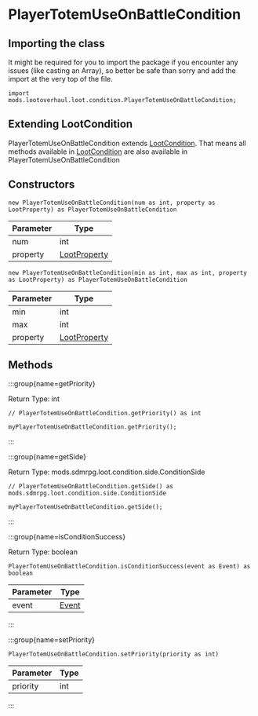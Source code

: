 # PlayerTotemUseOnBattleCondition

## Importing the class

It might be required for you to import the package if you encounter any issues (like casting an Array), so better be safe than sorry and add the import at the very top of the file.
```zenscript
import mods.lootoverhaul.loot.condition.PlayerTotemUseOnBattleCondition;
```


## Extending LootCondition

PlayerTotemUseOnBattleCondition extends [LootCondition](/mods/lootoverhaul/loot/condition/basic/LootCondition). That means all methods available in [LootCondition](/mods/lootoverhaul/loot/condition/basic/LootCondition) are also available in PlayerTotemUseOnBattleCondition

## Constructors


```zenscript
new PlayerTotemUseOnBattleCondition(num as int, property as LootProperty) as PlayerTotemUseOnBattleCondition
```
| Parameter |                         Type                         |
|-----------|------------------------------------------------------|
| num       | int                                                  |
| property  | [LootProperty](/mods/lootoverhaul/loot/LootProperty) |



```zenscript
new PlayerTotemUseOnBattleCondition(min as int, max as int, property as LootProperty) as PlayerTotemUseOnBattleCondition
```
| Parameter |                         Type                         |
|-----------|------------------------------------------------------|
| min       | int                                                  |
| max       | int                                                  |
| property  | [LootProperty](/mods/lootoverhaul/loot/LootProperty) |



## Methods

:::group{name=getPriority}

Return Type: int

```zenscript
// PlayerTotemUseOnBattleCondition.getPriority() as int

myPlayerTotemUseOnBattleCondition.getPriority();
```

:::

:::group{name=getSide}

Return Type: mods.sdmrpg.loot.condition.side.ConditionSide

```zenscript
// PlayerTotemUseOnBattleCondition.getSide() as mods.sdmrpg.loot.condition.side.ConditionSide

myPlayerTotemUseOnBattleCondition.getSide();
```

:::

:::group{name=isConditionSuccess}

Return Type: boolean

```zenscript
PlayerTotemUseOnBattleCondition.isConditionSuccess(event as Event) as boolean
```

| Parameter |              Type               |
|-----------|---------------------------------|
| event     | [Event](/forge/api/event/Event) |


:::

:::group{name=setPriority}

```zenscript
PlayerTotemUseOnBattleCondition.setPriority(priority as int)
```

| Parameter | Type |
|-----------|------|
| priority  | int  |


:::


